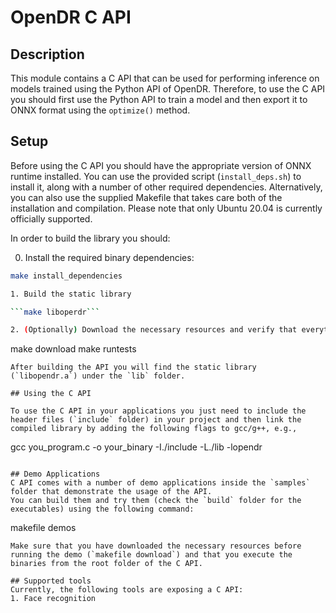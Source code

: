 # OpenDR C API

## Description

This module contains a C API that can be used for performing inference on models trained using the Python API of OpenDR. 
Therefore, to use the C API you should first use the Python API to train a model and then export it to ONNX format using the `optimize()` method.

## Setup
Before using the C API you should have the appropriate version of ONNX runtime installed. 
You can use the provided script (`install_deps.sh`) to install it, along with a number of other required dependencies.
Alternatively, you can also use the supplied Makefile that takes care both of the installation and compilation.
Please note that only Ubuntu 20.04 is currently officially supported.

In order to build the library you should:

0. Install the required binary dependencies:

```sh
make install_dependencies

1. Build the static library

```make liboperdr```

2. (Optionally) Download the necessary resources and verify that everything works as expected:

```
make download
make runtests
```
After building the API you will find the static library (`libopendr.a`) under the `lib` folder.

## Using the C API

To use the C API in your applications you just need to include the header files (`include` folder) in your project and then link the compiled library by adding the following flags to gcc/g++, e.g.,
```
gcc you_program.c -o your_binary -I./include -L./lib -lopendr
```

## Demo Applications
C API comes with a number of demo applications inside the `samples` folder that demonstrate the usage of the API.
You can build them and try them (check the `build` folder for the executables) using the following command:
```
makefile demos
```
Make sure that you have downloaded the necessary resources before running the demo (`makefile download`) and that you execute the binaries from the root folder of the C API. 

## Supported tools
Currently, the following tools are exposing a C API:
1. Face recognition
